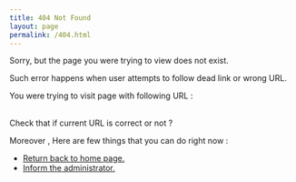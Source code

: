 ```yaml
---
title: 404 Not Found
layout: page
permalink: /404.html
---
```

<section>
<p>
Sorry, but the page you were trying to view does not exist.</p>
<p>Such error happens when user attempts to follow dead link or wrong URL. </p>
<p>You were trying to visit page with following URL :<br />
<span id="pageurl" style="color:red">
</span><br /></p>
<p>
Check that if current URL is correct or not ?</p>

</section>
<section>
<p>
Moreover , Here are few things that you can do right now :<br />
<ul>
<li><a href="{{ site.baseurl }}">Return back to home page.</a></li>
<li><a href="mailto:sirkapil@india.com" subject="Hello Kapil , I got a 404 error at {{ site.baseurl }}"> Inform the administrator.</a></li>
</ul>
</p>
</section>


